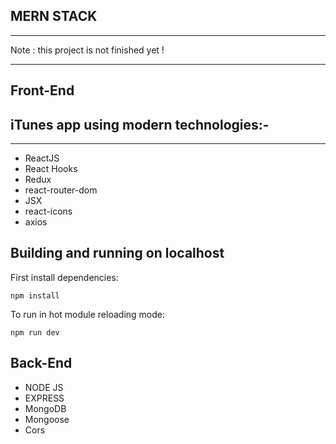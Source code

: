 
## MERN STACK

------------------------

Note : this project is not finished yet !

------------------------

## Front-End

## iTunes app using modern technologies:-

---

- ReactJS
- React Hooks
- Redux
- react-router-dom
- JSX
- react-icons
- axios

## Building and running on localhost

First install dependencies:

```
npm install
```

To run in hot module reloading mode:

```
npm run dev
```


## Back-End 

- NODE JS 
- EXPRESS
- MongoDB 
- Mongoose
- Cors



